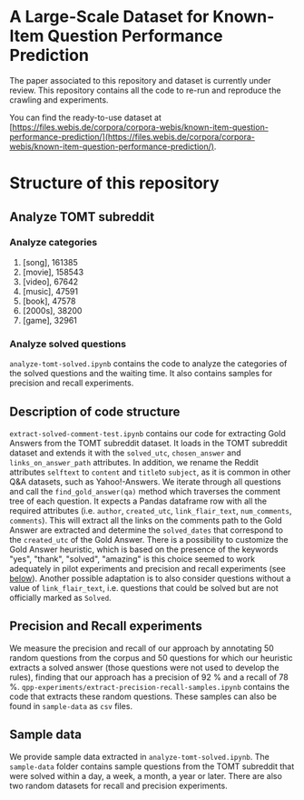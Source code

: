 # A Large-Scale Dataset for Known-Item Question Performance Prediction

The paper associated to this repository and dataset is currently under review.
This repository contains all the code to re-run and reproduce the crawling and experiments.

You can find the ready-to-use dataset at [https://files.webis.de/corpora/corpora-webis/known-item-question-performance-prediction/](https://files.webis.de/corpora/corpora-webis/known-item-question-performance-prediction/).

# Structure of this repository

## Analyze TOMT subreddit
### Analyze categories
1. [song], 161385
2. [movie], 158543
3. [video], 67642
4. [music], 47591
5. [book], 47578
6. [2000s], 38200
7. [game], 32961

### Analyze solved questions
`analyze-tomt-solved.ipynb` contains the code to analyze the categories of the solved questions and the waiting time. It also contains samples for precision and recall experiments.

## Description of code structure
`extract-solved-comment-test.ipynb` contains our code for extracting Gold Answers from the TOMT subreddit dataset. It loads in the TOMT subreddit dataset and extends it with the `solved_utc`, `chosen_answer` and `links_on_answer_path` attributes.
In addition, we rename the Reddit attributes `selftext` to `content` and `title`to `subject`, as it is common in other Q&A datasets, such as Yahoo!-Answers.
We iterate through all questions and call the `find_gold_answer(qa)` method which traverses the comment tree of each question. It expects a Pandas dataframe row with all the required attributes (i.e. `author`, `created_utc`, `link_flair_text`, `num_comments`, `comments`).
This will extract all the links on the comments path to the Gold Answer are extracted and determine the `solved_dates` that correspond to the `created_utc` of the Gold Answer.
There is a possibility to customize the Gold Answer heuristic, which is based on the presence of the keywords "yes", "thank", "solved", "amazing" is this choice seemed to work adequately in pilot experiments and precision and recall experiments (see [below](#precision-and-recall-experiments)). Another possible adaptation is to also consider questions without a value of `link_flair_text`, i.e. questions that could be solved but are not officially marked as `Solved`.

## Precision and Recall experiments
We measure the precision and recall of our approach by annotating 50 random questions from the corpus and 50 questions for which our heuristic extracts a solved answer (those questions were not used to develop the rules), finding that our approach has a precision of 92 % and a recall of 78 %. `qpp-experiments/extract-precision-recall-samples.ipynb` contains the code that extracts these random questions. These samples can also be found in `sample-data` as `csv` files.

## Sample data
We provide sample data extracted in `analyze-tomt-solved.ipynb`. The `sample-data` folder contains sample questions from the TOMT subreddit that were solved within a day, a week, a month, a year or later. There are also two random datasets for recall and precision experiments.
